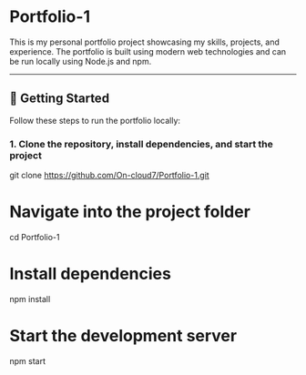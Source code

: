# Portfolio-1

This is my personal portfolio project showcasing my skills, projects, and experience. The portfolio is built using modern web technologies and can be run locally using Node.js and npm.

---

## 🚀 Getting Started

Follow these steps to run the portfolio locally:

### 1. Clone the repository, install dependencies, and start the project

git clone https://github.com/On-cloud7/Portfolio-1.git

# Navigate into the project folder
cd Portfolio-1

# Install dependencies
npm install

# Start the development server
npm start
